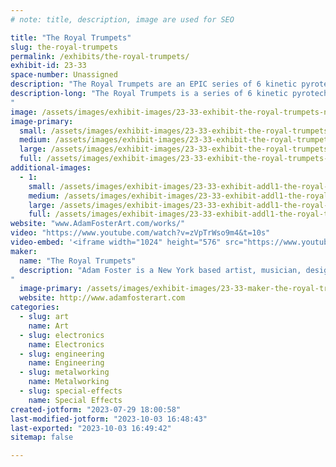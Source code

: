 ```yaml
---
# note: title, description, image are used for SEO

title: "The Royal Trumpets"
slug: the-royal-trumpets
permalink: /exhibits/the-royal-trumpets/
exhibit-id: 23-33
space-number: Unassigned
description: "The Royal Trumpets are an EPIC series of 6 kinetic pyrotechnic sound sculptures that stand 15' tall!"
description-long: "The Royal Trumpets is a series of 6 kinetic pyrotechnic sound sculptures that stand 15' tall and are rendered after the medieval trumpets that greeted kings and queens. They are on linear actuators and move(slowly) from completely vertical to a 45* angle. The system runs on BBQ sized propane tanks and the control system has numerous safety features integrated into the design for failsafe redundancy in the event of an emergency to stop all gas flow. The piece is NFPA code 160 compliant. Event insurance can be provided for the event or the venue can supply insurance, see special requests for budget with breakdown.
"
image: /assets/images/exhibit-images/23-33-exhibit-the-royal-trumpets-nail-large.jpg
image-primary: 
  small: /assets/images/exhibit-images/23-33-exhibit-the-royal-trumpets-nail-small.jpg
  medium: /assets/images/exhibit-images/23-33-exhibit-the-royal-trumpets-nail-medium.jpg
  large: /assets/images/exhibit-images/23-33-exhibit-the-royal-trumpets-nail-large.jpg
  full: /assets/images/exhibit-images/23-33-exhibit-the-royal-trumpets-nail-full.jpg
additional-images: 
  - 1:
    small: /assets/images/exhibit-images/23-33-exhibit-addl1-the-royal-trumpets-img-0944-small.jpg
    medium: /assets/images/exhibit-images/23-33-exhibit-addl1-the-royal-trumpets-img-0944-medium.jpg
    large: /assets/images/exhibit-images/23-33-exhibit-addl1-the-royal-trumpets-img-0944-large.jpg
    full: /assets/images/exhibit-images/23-33-exhibit-addl1-the-royal-trumpets-img-0944-full.jpg
website: "www.AdamFosterArt.com/works/"
video: "https://www.youtube.com/watch?v=zVpTrWso9m4&t=10s"
video-embed: '<iframe width="1024" height="576" src="https://www.youtube.com/embed/zVpTrWso9m4?feature=oembed" frameborder="0" allow="accelerometer; autoplay; clipboard-write; encrypted-media; gyroscope; picture-in-picture; web-share" allowfullscreen title="The Royal Trumpets by Adam Foster"></iframe>'
maker: 
  name: "The Royal Trumpets"
  description: "Adam Foster is a New York based artist, musician, designer and fabricator and owner of Foster's Comic Creations. Trained in traditional metal crafts, with a love for technology and fire he embraces his limitless imagination. Creating and collaborating on projects ranging from large-scale kinetic fire emitting sculptures, to structural/industrial art, to large LED light sculptures and art cars for the popular festival Burning Man. Adam shows time and time again, that the only limitation is your imagination!
"
  image-primary: /assets/images/exhibit-images/23-33-maker-the-royal-trumpets-profile-copy-medium.jpg
  website: http://www.adamfosterart.com
categories: 
  - slug: art
    name: Art
  - slug: electronics
    name: Electronics
  - slug: engineering
    name: Engineering
  - slug: metalworking
    name: Metalworking
  - slug: special-effects
    name: Special Effects
created-jotform: "2023-07-29 18:00:58"
last-modified-jotform: "2023-10-03 16:48:43"
last-exported: "2023-10-03 16:49:42"
sitemap: false

---
```

